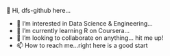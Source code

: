 👋 Hi, dfs-github here...

- 👀 I’m interested in Data Science & Engineering...
- 🌱 I’m currently learning R on Coursera...
- 💞️ I’m looking to collaborate on anything... hit me up!
- 📫 How to reach me...right here is a good start
